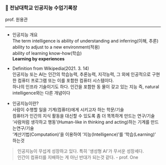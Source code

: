 ### 🧠 전남대학교 인공지능 수업기록장
prof. 원용관

---

* 인공지능 개요<br>
The term intelligence is
ability of understanding and inferring(이해, 추론)<br>
ability to adjust to a new environment(적용)<br>
ability of learning know-how(학습)<br>
<strong>Learning by experiences</strong>

* Definition from Wikipedia(2021. 3. 14)<br>
인공지능 또는 AI는 인간의 학습능력, 추론능력, 지각능력, 그 외에 인공적으로 구현한 컴퓨터 프로그램 또는 이를 포함한 컴퓨터 시스템이다.<br>하나의 인프라 기술이기도 하다. 인간을 포함한 동
물이 갖고 있는 지능 즉, natural intelligence와는 다른 개념이다

* 인공지능이란?<br>
사람이 수행할 일을 기계(컴퓨터)에게 시키고자 하는 학문/기술<br>
컴퓨터가 인간의 지식 활동을 대신할 수 있도록 좀 더 똑똑하게 만드는 연구/기술<br>
‘사람처럼 생각하고 행동’(Human-like in thinking and acting)하는 기계를 만드는연구/기술<br>
‘계산기법(Computation)’을 이용하여 ‘지능(Intelligence)’를 ‘학습(Learning)’ 하는것

> 인공지능이 무섭게 성장하고 있다. 특히 '생성형 AI'가 무서운 성장세다. <br>인간이 컴퓨터를 지배하는 게 아닌 반대가 되는것 같다. - prof. One